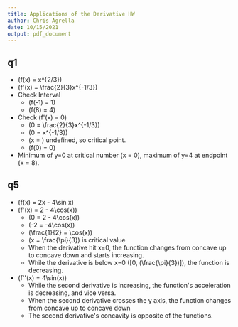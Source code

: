 ```yaml
---
title: Applications of the Derivative HW
author: Chris Agrella
date: 10/15/2021
output: pdf_document
---
```


## q1

- \(f(x) = x^{2/3}\)
- \(f'(x) = \frac{2}{3}x^{-1/3}\)
- Check Interval
  - \(f(-1) = 1\)
  - \(f(8) = 4\)
- Check \(f'(x) = 0\)
  - \(0 = \frac{2}{3}x^{-1/3}\)
  - \(0 = x^{-1/3}\)
  - \(x = \) undefined, so critical point.
  - \(f(0) = 0\)
- Minimum of y=0 at critical number \(x = 0\), maximum of y=4 at endpoint \(x = 8\).

## q5

- \(f(x) = 2x - 4\sin x\)
- \(f'(x) = 2 - 4\cos(x)\)
  - \(0 = 2 - 4\cos(x)\)
  - \(-2 = -4\cos(x)\)
  - \(\frac{1}{2} = \cos(x)\)
  - \(x = \frac{\pi}{3}\) is critical value
  - When the derivative hit x=0, the function changes from concave up to concave down and starts increasing.
  - While the derivative is below x=0 ([0, \(\frac{\pi}{3}\)]), the function is decreasing.
- \(f''(x) = 4\sin(x)\)
  - While the second derivative is increasing, the function's acceleration is decreasing, and vice versa.
  - When the second derivative crosses the y axis, the function changes from concave up to concave down
  - The second derivative's concavity is opposite of the functions.
